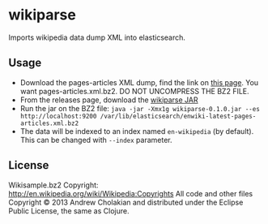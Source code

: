 # wikiparse

Imports wikipedia data dump XML into elasticsearch.

## Usage

* Download the pages-articles XML dump, find the link on [this page](http://en.wikipedia.org/wiki/Wikipedia:Database_download#XML_schema). You want pages-articles.xml.bz2. DO NOT UNCOMPRESS THE BZ2 FILE.
* From the releases page, download the [wikiparse JAR](https://github.com/andrewvc/wikiparse/releases)
* Run the jar on the BZ2 file: `java -jar -Xmx1g wikiparse-0.1.0.jar --es http://localhost:9200 /var/lib/elasticsearch/enwiki-latest-pages-articles.xml.bz2`
* The data will be indexed to an index named `en-wikipedia` (by default).
  This can be changed with `--index` parameter.

## License

Wikisample.bz2 Copyright: http://en.wikipedia.org/wiki/Wikipedia:Copyrights
All code and other files Copyright © 2013 Andrew Cholakian and distributed under the Eclipse Public License, the same as Clojure.
